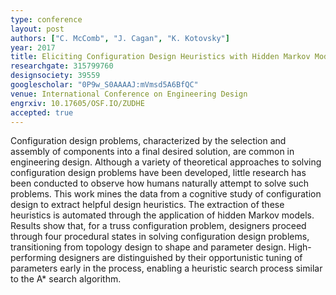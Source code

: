```yaml
---
type: conference
layout: post
authors: ["C. McComb", "J. Cagan", "K. Kotovsky"]
year: 2017
title: Eliciting Configuration Design Heuristics with Hidden Markov Models
researchgate: 315799760
designsociety: 39559
googlescholar: "0P9w_S0AAAAJ:mVmsd5A6BfQC"
venue: International Conference on Engineering Design
engrxiv: 10.17605/OSF.IO/ZUDHE
accepted: true
---
```

Configuration design problems, characterized by the selection and assembly of components into a final desired solution, are common in engineering design. Although a variety of theoretical approaches to solving configuration design problems have been developed, little research has been conducted to observe how humans naturally attempt to solve such problems. This work mines the data from a cognitive study of configuration design to extract helpful design heuristics. The extraction of these heuristics is automated through the application of hidden Markov models. Results show that, for a truss configuration problem, designers proceed through four procedural states in solving configuration design problems, transitioning from topology design to shape and parameter design. High-performing designers are distinguished by their opportunistic tuning of parameters early in the process, enabling a heuristic search process similar to the A* search algorithm.
